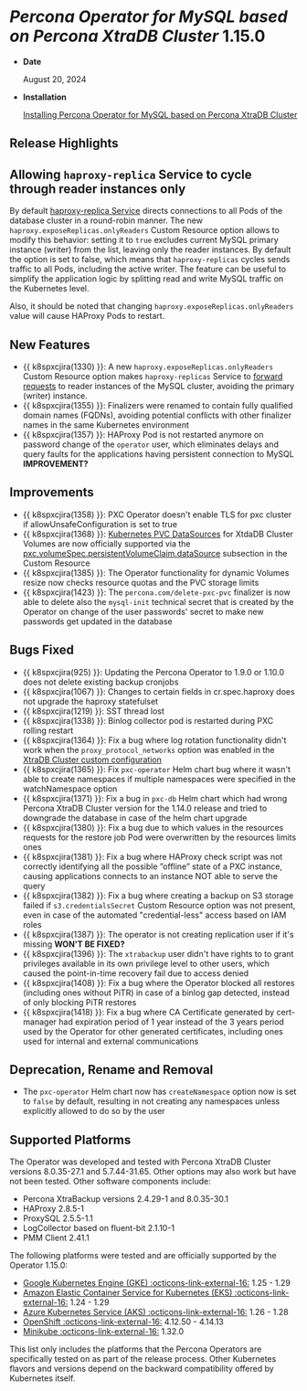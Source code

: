 # *Percona Operator for MySQL based on Percona XtraDB Cluster* 1.15.0

* **Date**

   August 20, 2024

* **Installation**

   [Installing Percona Operator for MySQL based on Percona XtraDB Cluster](../System-Requirements.md#installation-guidelines)

## Release Highlights

## Allowing `haproxy-replica` Service to cycle through reader instances only

By default [haproxy-replica Service](../expose.md#__tabbed_1_1) directs connections to all Pods of the database cluster in a round-robin manner. The new `haproxy.exposeReplicas.onlyReaders` Custom Resource option allows to modify this behavior: setting it to `true` excludes current MySQL primary instance (writer) from the list, leaving only the reader instances. By default the option is set to false, which means that `haproxy-replicas` cycles sends traffic to all Pods, including the active writer. The feature can be useful to simplify the application logic by splitting read and write MySQL traffic on the Kubernetes level.

Also, it should be noted that changing `haproxy.exposeReplicas.onlyReaders` value will cause HAProxy Pods to restart.

## New Features 

* {{ k8spxcjira(1330) }}: A new `haproxy.exposeReplicas.onlyReaders` Custom Resource option makes `haproxy-replicas` Service to [forward requests](../expose.md#__tabbed_1_1) to reader instances of the MySQL cluster, avoiding the primary (writer) instance.
* {{ k8spxcjira(1355) }}: Finalizers were renamed to contain fully qualified domain names (FQDNs), avoiding potential conflicts with other finalizer names in the same Kubernetes environment
* {{ k8spxcjira(1357) }}: HAProxy Pod is not restarted anymore on password change of the `operator` user, which eliminates delays and query faults for the applications having persistent connection to MySQL **IMPROVEMENT?**

## Improvements

* {{ k8spxcjira(1358) }}: PXC Operator doesn't enable TLS for pxc cluster if allowUnsafeConfiguration is set to true
* {{ k8spxcjira(1368) }}: [Kubernetes PVC DataSources](https://kubernetes-csi.github.io/docs/volume-datasources.html) for XtdaDB Cluster Volumes are now officially supported via the [pxc.volumeSpec.persistentVolumeClaim.dataSource](../opeartor.md#pxcvolumespecpersistentvolumeclaimdataSourcename) subsection in the Custom Resource
* {{ k8spxcjira(1385) }}: The Operator functionality for dynamic Volumes resize now checks resource quotas and the PVC storage limits
* {{ k8spxcjira(1423) }}: The `percona.com/delete-pxc-pvc` finalizer is now able to delete also the `mysql-init` technical secret that is created by the Operator on change of the user passwords' secret to make new passwords get updated in the database

## Bugs Fixed

* {{ k8spxcjira(925) }}: Updating the Percona Operator to 1.9.0 or 1.10.0 does not delete existing backup cronjobs
* {{ k8spxcjira(1067) }}: Changes to certain fields in cr.spec.haproxy does not upgrade the haproxy statefulset
* {{ k8spxcjira(1219) }}: SST thread lost
* {{ k8spxcjira(1338) }}: Binlog collector pod is restarted during PXC rolling restart
* {{ k8spxcjira(1364) }}: Fix a bug where log rotation functionality didn't work when the `proxy_protocol_networks` option was enabled in the [XtraDB Cluster custom configuration](../operator.md#pxcconfiguration)
* {{ k8spxcjira(1365) }}: Fix `pxc-operator` Helm chart bug where it wasn't able to create namespaces if multiple namespaces were specified in the watchNamespace option
* {{ k8spxcjira(1371) }}: Fix a bug in `pxc-db` Helm chart which had wrong Percona XtraDB Cluster version for the 1.14.0 release and tried to downgrade the database in case of the helm chart upgrade
* {{ k8spxcjira(1380) }}: Fix a bug due to which values in the resources requests for the restore job Pod were overwritten by the resources limits ones
* {{ k8spxcjira(1381) }}: Fix a bug where HAProxy check script was not correctly identifying all the possible ”offline” state of a PXC instance, causing applications connects to an instance NOT able to serve the query
* {{ k8spxcjira(1382) }}: Fix a bug where creating a backup on S3 storage failed if `s3.credentialsSecret` Custom Resource option was not present, even in case of the automated "credential-less" access based on IAM roles
* {{ k8spxcjira(1387) }}: The operator is not creating replication user if it's missing **WON'T BE FIXED?**
* {{ k8spxcjira(1396) }}: The `xtrabackup` user didn't have rights to to grant privileges available in its own privilege level to other users, which caused the point-in-time recovery fail due to access denied
* {{ k8spxcjira(1408) }}: Fix a bug where the Operator blocked all restores (including ones without PiTR) in case of a binlog gap detected, instead of only blocking PiTR restores
* {{ k8spxcjira(1418) }}: Fix a bug where CA Certificate generated by cert-manager had expiration period of 1 year instead of the 3 years period used by the Operator for other generated certificates, including ones used for internal and external communications

## Deprecation, Rename and Removal

* The `pxc-operator` Helm chart now has `createNamespace` option now is set to `false` by default, resulting in not creating any namespaces unless explicitly allowed to do so by the user

## Supported Platforms

The Operator was developed and tested with Percona XtraDB Cluster versions 8.0.35-27.1 and 5.7.44-31.65. Other options may also work but have not been tested. Other software components include:

* Percona XtraBackup versions 2.4.29-1 and 8.0.35-30.1
* HAProxy 2.8.5-1
* ProxySQL 2.5.5-1.1
* LogCollector based on fluent-bit 2.1.10-1
* PMM Client 2.41.1

The following platforms were tested and are officially supported by the Operator
1.15.0:

* [Google Kubernetes Engine (GKE) :octicons-link-external-16:](https://cloud.google.com/kubernetes-engine) 1.25 - 1.29
* [Amazon Elastic Container Service for Kubernetes (EKS) :octicons-link-external-16:](https://aws.amazon.com) 1.24 - 1.29
* [Azure Kubernetes Service (AKS) :octicons-link-external-16:](https://azure.microsoft.com/en-us/services/kubernetes-service/) 1.26 - 1.28
* [OpenShift :octicons-link-external-16:](https://www.redhat.com/en/technologies/cloud-computing/openshift) 4.12.50 - 4.14.13
* [Minikube :octicons-link-external-16:](https://minikube.sigs.k8s.io/docs/) 1.32.0

This list only includes the platforms that the Percona Operators are specifically tested on as part of the release process. Other Kubernetes flavors and versions depend on the backward compatibility offered by Kubernetes itself.
